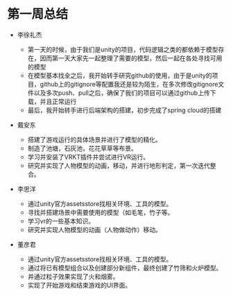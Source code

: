 # 第一周总结

* 李徐礼杰
  * 第一天的时候，由于我们是unity的项目，代码逻辑之类的都依赖于模型存在，因而第一天大家先一起整理了需要的模型，然后一起在各处寻找可用的模型
  * 在模型基本找全之后，我开始转手研究github的使用，由于是unity的项目，github上的gitignore等配置我还是较为陌生，在多次修改gitignore文件以及多次push、pull之后，确保了我们的项目可以通过github上传下载，并且正常运行
  * 最后，我开始转手进行后端架构的搭建，初步完成了spring cloud的搭建

* 戴安东
  * 搭建了游戏运行的具体场景并进行了模型的精化。
  * 制造了池塘，石灰池，花花草草等布景。
  * 学习并安装了VRKT插件并尝试进行VR运行。
  * 研究并实现了人物模型的动画，移动，并进行地形判定，第一次迭代整合。

* 李思洋
  * 通过unity官方assetsstore找相关环境、工具的模型。
  * 寻找并搭建场景中需要使用的模型（如毛笔，竹子等。
  * 学习vr的一些基本知识。
  * 研究并实现人物模型的动画（人物做动作）移动。

* 董彦君
  * 通过unity官方assetsstore找相关环境、工具的模型。
  * 通过将已有模型组合以及创建部分新组件，最终创建了竹筛和火炉模型。
  * 并通过粒子效果实现了火和烟雾。
  * 实现了开始游戏和结束游戏的UI界面。
